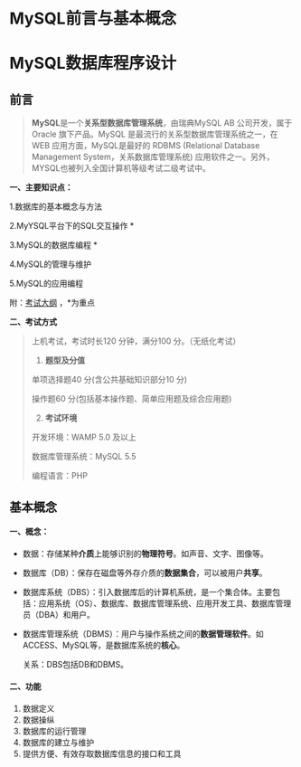 # MySQL前言与基本概念


# **MySQL数据库程序设计**

## 前言

> **MySQL**是一个**关系型数据库管理系统**，由瑞典MySQL AB 公司开发，属于 Oracle 旗下产品。MySQL 是最流行的关系型数据库管理系统之一，在 WEB 应用方面，MySQL是最好的 RDBMS (Relational Database Management System，关系数据库管理系统) 应用软件之一。另外，MYSQL也被列入全国计算机等级考试二级考试中。

**一、主要知识点：**

1.数据库的基本概念与方法

2.MyYSQL平台下的SQL交互操作 *

3.MySQL的数据库编程 *

4.MySQL的管理与维护

5.MySQL的应用编程

附：[考试大纲](http://www.k51.com.cn/info/jsjdjks/1903/2950785.html) ，*为重点

**二、考试方式**

> 上机考试，考试时长120 分钟，满分100 分。（无纸化考试）
>
> 1. **题型及分值**
>
> 单项选择题40 分(含公共基础知识部分10 分)
>
> 操作题60 分(包括基本操作题、简单应用题及综合应用题)
>
> 2. **考试环境**
>
> 开发环境：WAMP 5.0 及以上
>
> 数据库管理系统：MySQL 5.5
>
> 编程语言：PHP
>
> 

## 基本概念

#### 一、概念：

- 数据：存储某种**介质**上能够识别的**物理符号**。如声音、文字、图像等。

- 数据库（DB）：保存在磁盘等外存介质的**数据集合**，可以被用户**共享**。

- 数据库系统（DBS）：引入数据库后的计算机系统，是一个集合体。主要包括：应用系统（OS）、数据库、数据库管理系统、应用开发工具、数据库管理员（DBA）和用户。

- 数据库管理系统（DBMS）：用户与操作系统之间的**数据管理软件**。如ACCESS、MySQL等，是数据库系统的**核心**。

  关系：DBS包括DB和DBMS。

#### 二、功能

1. 数据定义
2. 数据操纵
3. 数据库的运行管理
4. 数据库的建立与维护
5. 提供方便、有效存取数据库信息的接口和工具




